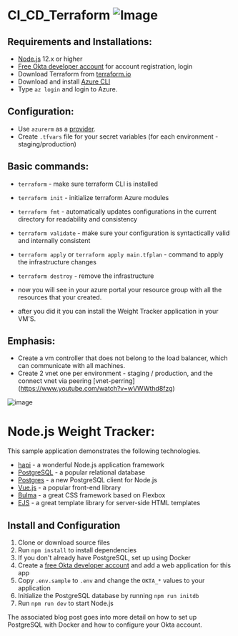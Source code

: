# CI_CD_Terraform ![Image](https://bootcamp.rhinops.io/images/terraform-logo.png)


## Requirements and Installations:
* [Node.js](https://nodejs.org/) 12.x or higher
* [Free Okta developer account](https://developer.okta.com/) for account registration, login
* Download Terraform from [terraform.io](https://www.terraform.io/downloads.html)
* Download and install [Azure CLI](https://docs.microsoft.com/en-us/cli/azure/install-azure-cli)
* Type `az login` and login to Azure.

## Configuration:
* Use `azurerm` as a [provider](https://www.terraform.io/docs/language/providers/configuration.html).
* Create `.tfvars` file for your secret variables (for each environment - staging/production)

## Basic commands:
* `terraform` - make sure terraform CLI is installed
* `terraform init` - initialize terraform Azure modules
* `terraform fmt` - automatically updates configurations in the current directory for readability and consistency
* `terraform validate` - make sure your configuration is syntactically valid and internally consistent
* `terraform apply` or `terraform apply main.tfplan` - command to apply the infrastructure changes
* `terraform destroy` - remove the infrastructure

* now you will see in your azure portal your resource group with all the resources that your created.
* after you did it you can install the  Weight Tracker application in your VM'S.

## Emphasis:
* Create a vm controller that does not belong to the load balancer, which can communicate with all machines.
* Create 2 vnet one per environment - staging / production, and the connect vnet via peering [vnet-perring] (https://www.youtube.com/watch?v=wVWWthd8fzg)

![image](https://user-images.githubusercontent.com/71599740/140195050-03fbd26b-8c20-45b9-bb7e-61bc1c5f6d2c.png)

# Node.js Weight Tracker:

This sample application demonstrates the following technologies.

* [hapi](https://hapi.dev) - a wonderful Node.js application framework
* [PostgreSQL](https://www.postgresql.org/) - a popular relational database
* [Postgres](https://github.com/porsager/postgres) - a new PostgreSQL client for Node.js
* [Vue.js](https://vuejs.org/) - a popular front-end library
* [Bulma](https://bulma.io/) - a great CSS framework based on Flexbox
* [EJS](https://ejs.co/) - a great template library for server-side HTML templates


## Install and Configuration

1. Clone or download source files
1. Run `npm install` to install dependencies
1. If you don't already have PostgreSQL, set up using Docker
1. Create a [free Okta developer account](https://developer.okta.com/) and add a web application for this app
1. Copy `.env.sample` to `.env` and change the `OKTA_*` values to your application
1. Initialize the PostgreSQL database by running `npm run initdb`
1. Run `npm run dev` to start Node.js

The associated blog post goes into more detail on how to set up PostgreSQL with Docker and how to configure your Okta account.
